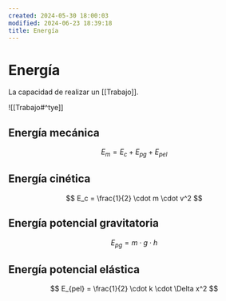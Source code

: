 ```yaml
---
created: 2024-05-30 18:00:03
modified: 2024-06-23 18:39:18
title: Energía
---
```


# Energía

La capacidad de realizar un [[Trabajo]].

![[Trabajo#^tye]]

## Energía mecánica

$$
E_m = E_c + E_{pg} + E_{pel}
$$

## Energía cinética

$$
E_c = \frac{1}{2} \cdot m \cdot v^2
$$

## Energía potencial gravitatoria

$$
E_{pg} = m \cdot g \cdot h
$$

## Energía potencial elástica

$$
E_{pel} = \frac{1}{2} \cdot k \cdot \Delta x^2
$$
